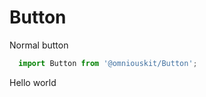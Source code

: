 # Button

Normal button

```js
  import Button from '@omniouskit/Button';
```

<!-- STORY -->

Hello world
